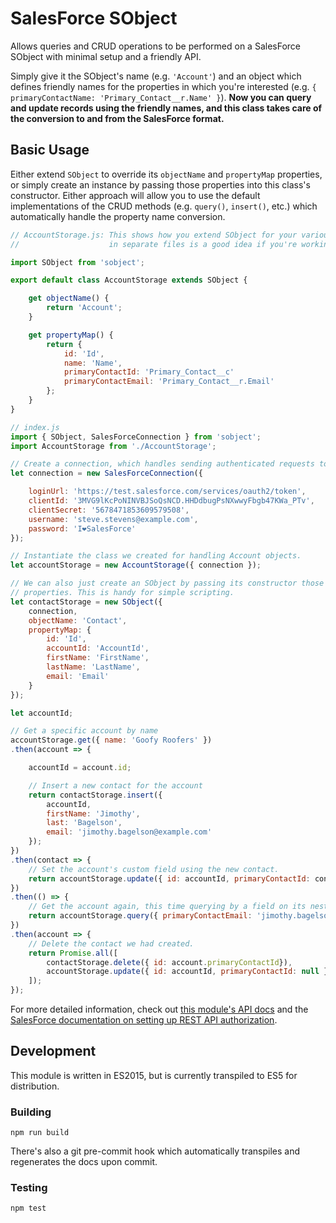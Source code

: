 # SalesForce SObject

Allows queries and CRUD operations to be performed on a SalesForce SObject with minimal setup and a friendly API.

Simply give it the SObject's name (e.g. `'Account'`) and an object which defines friendly names for the properties in which you're interested (e.g. `{ primaryContactName: 'Primary_Contact__r.Name' }`). **Now you can query and update records using the friendly names, and this class takes care of the conversion to and from the SalesForce format.**

## Basic Usage

Either extend `SObject` to override its `objectName` and `propertyMap` properties, or simply create an instance by passing those properties into this class's constructor. Either approach will allow you to use the default implementations of the CRUD methods (e.g. `query()`, `insert()`, etc.) which automatically handle the property name conversion.

```js
// AccountStorage.js: This shows how you extend SObject for your various objects. Keeping these declarations
//                    in separate files is a good idea if you're working with many different objects.

import SObject from 'sobject';

export default class AccountStorage extends SObject {

    get objectName() {
        return 'Account';
    }

    get propertyMap() {
        return {
            id: 'Id',
            name: 'Name',
            primaryContactId: 'Primary_Contact__c'
            primaryContactEmail: 'Primary_Contact__r.Email'
        };
    }
}
```


```js
// index.js
import { SObject, SalesForceConnection } from 'sobject';
import AccountStorage from './AccountStorage';

// Create a connection, which handles sending authenticated requests to the API.
let connection = new SalesForceConnection({

    loginUrl: 'https://test.salesforce.com/services/oauth2/token',
    clientId: '3MVG9lKcPoNINVBJSoQsNCD.HHDdbugPsNXwwyFbgb47KWa_PTv',
    clientSecret: '5678471853609579508',
    username: 'steve.stevens@example.com',
    password: 'I❤️SalesForce'
});

// Instantiate the class we created for handling Account objects.
let accountStorage = new AccountStorage({ connection });

// We can also just create an SObject by passing its constructor those `objectName` and `propertyMap`
// properties. This is handy for simple scripting.
let contactStorage = new SObject({
    connection,
    objectName: 'Contact',
    propertyMap: {
        id: 'Id',
        accountId: 'AccountId',
        firstName: 'FirstName',
        lastName: 'LastName',
        email: 'Email'
    }
});

let accountId;

// Get a specific account by name
accountStorage.get({ name: 'Goofy Roofers' })
.then(account => {

    accountId = account.id;

    // Insert a new contact for the account
    return contactStorage.insert({
        accountId,
        firstName: 'Jimothy',
        last: 'Bagelson',
        email: 'jimothy.bagelson@example.com'
    });
})
.then(contact => {
    // Set the account's custom field using the new contact.
    return accountStorage.update({ id: accountId, primaryContactId: contact.id });
})
.then(() => {
    // Get the account again, this time querying by a field on its nested contact object.
    return accountStorage.query({ primaryContactEmail: 'jimothy.bagelson@example.com' });
})
.then(account => {
    // Delete the contact we had created.
    return Promise.all([
        contactStorage.delete({ id: account.primaryContactId}),
        accountStorage.update({ id: accountId, primaryContactId: null })
    ]);
});
```

For more detailed information, check out [this module's API docs](https://github.com/MyPureCloud/sobject) and the [SalesForce documentation on setting up REST API authorization](https://developer.salesforce.com/docs/atlas.en-us.api_rest.meta/api_rest/quickstart_oauth.htm).

## Development

This module is written in ES2015, but is currently transpiled to ES5 for distribution.

### Building

```
npm run build
```

There's also a git pre-commit hook which automatically transpiles and regenerates the docs upon commit.

### Testing

```
npm test
```
